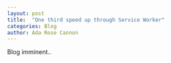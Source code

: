```yaml
---
layout: post
title:  "One third speed up through Service Worker"
categories: Blog
author: Ada Rose Cannon
---
```


Blog imminent..
